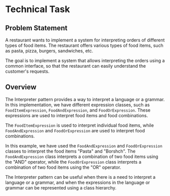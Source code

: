 # Technical Task

## Problem Statement

A restaurant wants to implement a system for interpreting orders of different types of food items. The restaurant offers
various types of food items, such as pasta, pizza, burgers, sandwiches, etc.

The goal is to implement a system that allows interpreting the orders using a common interface, so that the restaurant
can easily understand the customer's requests.

## Overview

The Interpreter pattern provides a way to interpret a language or a grammar. In this implementation, we have different
expression classes, such as `FoodItemExpression`, `FoodAndExpression`, and `FoodOrExpression`. These expressions are
used to interpret food items and food combinations.

The `FoodItemExpression` is used to interpret individual food items, while `FoodAndExpression` and `FoodOrExpression`
are used to interpret food combinations.

In this example, we have used the `FoodAndExpression` and `FoodOrExpression` classes to interpret the food items "Pasta"
and "Borshch". The `FoodAndExpression` class interprets a combination of two food items using the "AND" operator, while
the `FoodOrExpression` class interprets a combination of two food items using the "OR" operator.

The Interpreter pattern can be useful when there is a need to interpret a language or a grammar, and when the
expressions in the language or grammar can be represented using a class hierarchy.